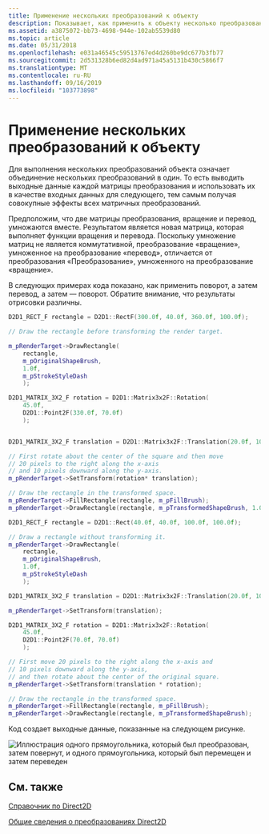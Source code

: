 ```yaml
---
title: Применение нескольких преобразований к объекту
description: Показывает, как применить к объекту несколько преобразований.
ms.assetid: a3875072-bb73-4698-944e-102ab5539d80
ms.topic: article
ms.date: 05/31/2018
ms.openlocfilehash: e031a46545c59513767ed4d260be9dc677b3fb77
ms.sourcegitcommit: 2d531328b6ed82d4ad971a45a5131b430c5866f7
ms.translationtype: MT
ms.contentlocale: ru-RU
ms.lasthandoff: 09/16/2019
ms.locfileid: "103773898"
---
```

# <a name="how-to-apply-multiple-transforms-to-an-object"></a>Применение нескольких преобразований к объекту

Для выполнения нескольких преобразований объекта означает объединение нескольких преобразований в один. То есть выводить выходные данные каждой матрицы преобразования и использовать их в качестве входных данных для следующего, тем самым получая совокупные эффекты всех матричных преобразований.

Предположим, что две матрицы преобразования, вращение и перевод, умножаются вместе. Результатом является новая матрица, которая выполняет функции вращения и перевода. Поскольку умножение матриц не является коммутативной, преобразование «вращение», умноженное на преобразование «перевод», отличается от преобразования «Преобразование», умноженного на преобразование «вращение».

В следующих примерах кода показано, как применить поворот, а затем перевод, а затем — поворот. Обратите внимание, что результаты отрисовки различны.


```C++
D2D1_RECT_F rectangle = D2D1::RectF(300.0f, 40.0f, 360.0f, 100.0f);

// Draw the rectangle before transforming the render target.

m_pRenderTarget->DrawRectangle(
    rectangle,
    m_pOriginalShapeBrush,
    1.0f,
    m_pStrokeStyleDash
    );

D2D1_MATRIX_3X2_F rotation = D2D1::Matrix3x2F::Rotation(
    45.0f,
    D2D1::Point2F(330.0f, 70.0f)
    );


D2D1_MATRIX_3X2_F translation = D2D1::Matrix3x2F::Translation(20.0f, 10.0f);

// First rotate about the center of the square and then move
// 20 pixels to the right along the x-axis
// and 10 pixels downward along the y-axis.
m_pRenderTarget->SetTransform(rotation* translation);

// Draw the rectangle in the transformed space.
m_pRenderTarget->FillRectangle(rectangle, m_pFillBrush);
m_pRenderTarget->DrawRectangle(rectangle, m_pTransformedShapeBrush, 1.0f);
```




```C++
D2D1_RECT_F rectangle = D2D1::Rect(40.0f, 40.0f, 100.0f, 100.0f);

// Draw a rectangle without transforming it.
m_pRenderTarget->DrawRectangle(
    rectangle,
    m_pOriginalShapeBrush,
    1.0f,
    m_pStrokeStyleDash
    );

D2D1_MATRIX_3X2_F translation = D2D1::Matrix3x2F::Translation(20.0f, 10.0f);

m_pRenderTarget->SetTransform(translation);

D2D1_MATRIX_3X2_F rotation = D2D1::Matrix3x2F::Rotation(
    45.0f,
    D2D1::Point2F(70.0f, 70.0f)
    );

// First move 20 pixels to the right along the x-axis and
// 10 pixels downward along the y-axis,
// and then rotate about the center of the original square.
m_pRenderTarget->SetTransform(translation * rotation);

// Draw the rectangle in the transformed space.
m_pRenderTarget->FillRectangle(rectangle, m_pFillBrush);
m_pRenderTarget->DrawRectangle(rectangle, m_pTransformedShapeBrush);
```



Код создает выходные данные, показанные на следующем рисунке.

![Иллюстрация одного прямоугольника, который был преобразован, затем повернут, и одного прямоугольника, который был перемещен и затем переведен](images/multipletransforms.png)

## <a name="related-topics"></a>См. также

<dl> <dt>

[Справочник по Direct2D](reference.md)
</dt> <dt>

[Общие сведения о преобразованиях Direct2D](direct2d-transforms-overview.md)
</dt> </dl>

 

 




